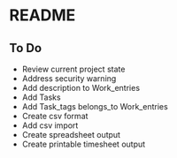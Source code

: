 # README

## To Do
 * Review current project state
 * Address security warning
 * Add description to Work_entries
 * Add Tasks
 * Add Task_tags belongs_to Work_entries
 * Create csv format
 * Add csv import
 * Create spreadsheet output
 * Create printable timesheet output

